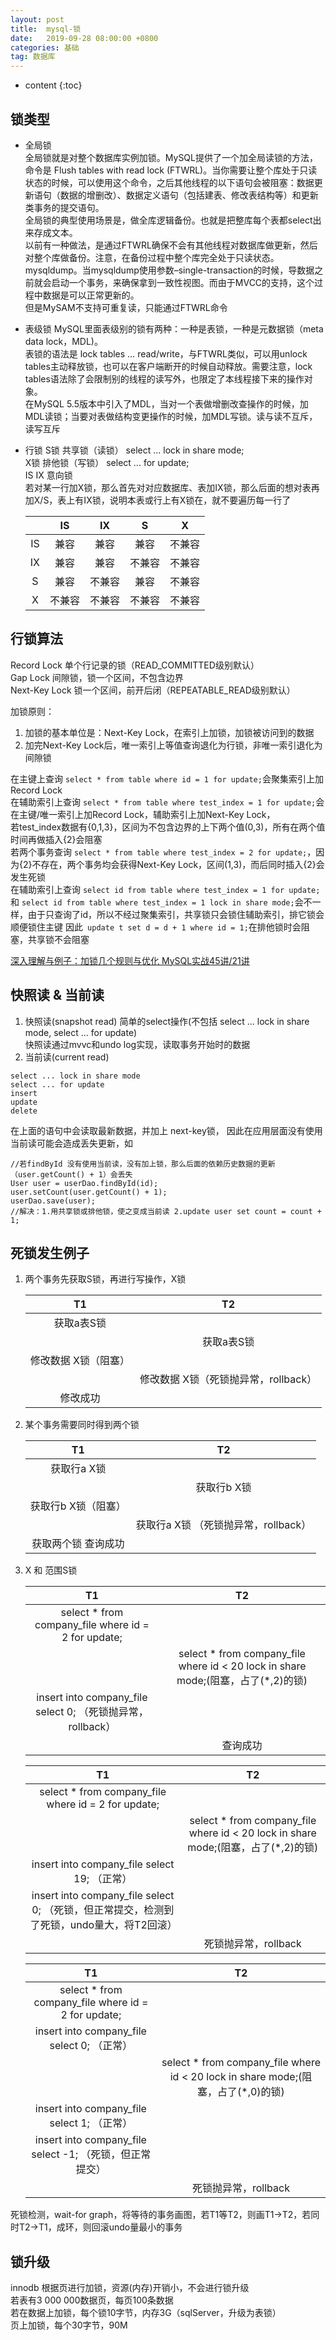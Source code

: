 ```yaml
---
layout: post
title:  mysql-锁
date:   2019-09-28 08:00:00 +0800
categories: 基础
tag: 数据库
---
```


* content
{:toc}

## 锁类型
* 全局锁   
全局锁就是对整个数据库实例加锁。MySQL提供了一个加全局读锁的方法，命令是 Flush tables with read lock (FTWRL)。当你需要让整个库处于只读状态的时候，可以使用这个命令，之后其他线程的以下语句会被阻塞：数据更新语句（数据的增删改）、数据定义语句（包括建表、修改表结构等）和更新类事务的提交语句。   
全局锁的典型使用场景是，做全库逻辑备份。也就是把整库每个表都select出来存成文本。   
以前有一种做法，是通过FTWRL确保不会有其他线程对数据库做更新，然后对整个库做备份。注意，在备份过程中整个库完全处于只读状态。   
mysqldump。当mysqldump使用参数–single-transaction的时候，导数据之前就会启动一个事务，来确保拿到一致性视图。而由于MVCC的支持，这个过程中数据是可以正常更新的。  
但是MySAM不支持可重复读，只能通过FTWRL命令
* 表级锁
MySQL里面表级别的锁有两种：一种是表锁，一种是元数据锁（meta data lock，MDL)。   
表锁的语法是 lock tables … read/write，与FTWRL类似，可以用unlock tables主动释放锁，也可以在客户端断开的时候自动释放。需要注意，lock tables语法除了会限制别的线程的读写外，也限定了本线程接下来的操作对象。   
在MySQL 5.5版本中引入了MDL，当对一个表做增删改查操作的时候，加MDL读锁；当要对表做结构变更操作的时候，加MDL写锁。读与读不互斥，读写互斥
* 行锁
 S锁 共享锁（读锁） select ... lock in share mode;   
 X锁 排他锁（写锁） select ... for update;   
 IS IX 意向锁   
若对某一行加X锁，那么首先对对应数据库、表加IX锁，那么后面的想对表再加X/S，表上有IX锁，说明本表或行上有X锁在，就不要遍历每一行了

    | |IS|IX|S|X|
    |:---:|:---:|:---:|:---:|:---:|
    |IS|兼容|兼容|兼容|不兼容|
    |IX|兼容|兼容|不兼容|不兼容|
    |S|兼容|不兼容|兼容|不兼容|
    |X|不兼容|不兼容|不兼容|不兼容|

## 行锁算法   
Record Lock     单个行记录的锁（READ_COMMITTED级别默认）   
Gap Lock        间隙锁，锁一个区间，不包含边界   
Next-Key Lock   锁一个区间，前开后闭（REPEATABLE_READ级别默认）   

加锁原则：   
1. 加锁的基本单位是：Next-Key Lock，在索引上加锁，加锁被访问到的数据   
2. 加完Next-Key Lock后，唯一索引上等值查询退化为行锁，非唯一索引退化为间隙锁   

在主键上查询 `select * from table where id = 1 for update;`会聚集索引上加Record Lock   
在辅助索引上查询 `select * from table where test_index = 1 for update;`会在主键/唯一索引上加Record Lock，辅助索引上加Next-Key Lock，   
若test_index数据有{0,1,3}，区间为不包含边界的上下两个值(0,3)，所有在两个值时间再做插入{2}会阻塞   
若两个事务查询 `select * from table where test_index = 2 for update;`，因为{2}不存在，两个事务均会获得Next-Key Lock，区间(1,3)，而后同时插入{2}会发生死锁   
在辅助索引上查询 `select id from table where test_index = 1 for update;` 和 `select id from table where test_index = 1 lock in share mode;`会不一样，由于只查询了id，所以不经过聚集索引，共享锁只会锁住辅助索引，排它锁会顺便锁住主键
因此` update t set d = d + 1 where id = 1;`在排他锁时会阻塞，共享锁不会阻塞

[深入理解与例子：加锁几个规则与优化 MySQL实战45讲/21讲]()

## 快照读 & 当前读
1. 快照读(snapshot read)
简单的select操作(不包括 select ... lock in share mode, select ... for update)   
快照读通过mvvc和undo log实现，读取事务开始时的数据
2. 当前读(current read)
```
select ... lock in share mode
select ... for update
insert
update
delete
```
在上面的语句中会读取最新数据，并加上 next-key锁，
因此在应用层面没有使用当前读可能会造成丢失更新，如
```
//若findById 没有使用当前读，没有加上锁，那么后面的依赖历史数据的更新（user.getCount() + 1）会丢失
User user = userDao.findById(id);
user.setCount(user.getCount() + 1);
userDao.save(user);
//解决：1.用共享锁或排他锁，使之变成当前读 2.update user set count = count + 1;
```

## 死锁发生例子
1. 两个事务先获取S锁，再进行写操作，X锁

    |T1|T2
    |:---:|:---:|
    |获取a表S锁          | 
    |                   | 获取a表S锁
    |修改数据  X锁（阻塞）   | 
    |                   | 修改数据 X锁（死锁抛异常，rollback）
    |修改成功   | 

2. 某个事务需要同时得到两个锁   

    |T1|T2
    |:---:|:---:|
    |获取行a X锁          | 
    |                   | 获取行b X锁
    |获取行b X锁（阻塞）   | 
    |                   | 获取行a X锁 （死锁抛异常，rollback）
    |获取两个锁 查询成功   | 

3. X 和 范围S锁

    |T1|T2
    |:---:|:---:|
    |select * from company_file where id = 2 for update;          | 
    |                   | select * from company_file where id < 20 lock in share mode;(阻塞，占了(*,2)的锁)
    |insert into company_file select 0; （死锁抛异常，rollback）  | 
    |                   | 查询成功 
   
    |T1|T2
    |:---:|:---:|
    |select * from company_file where id = 2 for update;          | 
    |                   | select * from company_file where id < 20 lock in share mode;(阻塞，占了(*,2)的锁)
    |insert into company_file select 19; （正常）  | 
    |insert into company_file select 0; （死锁，但正常提交，检测到了死锁，undo量大，将T2回滚）  | 
    |                   | 死锁抛异常，rollback 
  
    |T1|T2
    |:---:|:---:|
    |select * from company_file where id = 2 for update;          | 
    |insert into company_file select 0; （正常）  | 
    |                   | select * from company_file where id < 20 lock in share mode;(阻塞，占了(*,0)的锁)
    |insert into company_file select 1; （正常）  | 
    |insert into company_file select -1; （死锁，但正常提交）  | 
    |                   | 死锁抛异常，rollback 

死锁检测，wait-for graph，将等待的事务画图，若T1等T2，则画T1->T2，若同时T2->T1，成环，则回滚undo量最小的事务

## 锁升级
innodb 根据页进行加锁，资源(内存)开销小，不会进行锁升级   
若表有3 000 000数据页，每页100条数据   
若在数据上加锁，每个锁10字节，内存3G（sqlServer，升级为表锁）   
页上加锁，每个30字节，90M   

